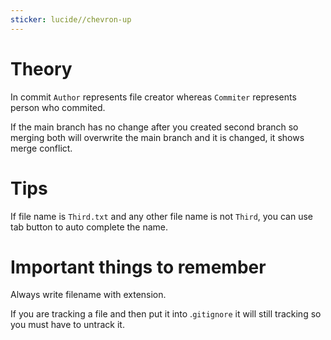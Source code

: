 ```yaml
---
sticker: lucide//chevron-up
---
```

# Theory

In commit `Author` represents file creator whereas `Commiter` represents person who commited.

If the main branch has no change after you created second branch so merging both will overwrite the main branch and it is changed, it shows merge conflict.

# Tips

If file name is `Third.txt` and any other file name is not `Third`, you can use tab button to auto complete the name.

# Important things to remember

Always write filename with extension.

If you are tracking a file and then put it into .`gitignore` it will still tracking so you must have to untrack it.